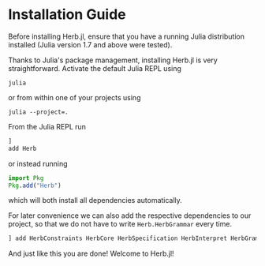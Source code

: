 # Installation Guide

Before installing Herb.jl, ensure that you have a running Julia distribution installed (Julia version 1.7 and above were tested). 

Thanks to Julia's package management, installing Herb.jl is very straightforward. 
Activate the default Julia REPL using

```shell
julia
```

or from within one of your projects using

```shell
julia --project=.
```

From the Julia REPL run 
```julia
]
add Herb
```

or instead running

```julia
import Pkg
Pkg.add("Herb")
```

which will both install all dependencies automatically.

For later convenience we can also add the respective dependencies to our project, so that we do not have to write `Herb.HerbGrammar` every time.
```julia
] add HerbConstraints HerbCore HerbSpecification HerbInterpret HerbGrammar HerbSearch
```

And just like this you are done! Welcome to Herb.jl!

